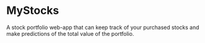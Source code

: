 # MyStocks

A stock portfolio web-app that can keep track of your purchased stocks and make predictions of the total value of the portfolio.
